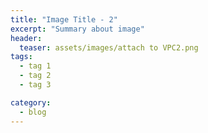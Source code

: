 ```yaml
---
title: "Image Title - 2"
excerpt: "Summary about image"
header:
  teaser: assets/images/attach to VPC2.png
tags:
  - tag 1
  - tag 2
  - tag 3

category:
  - blog
---
```


